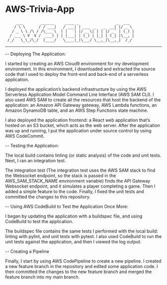 # AWS-Trivia-App

         ___        ______     ____ _                 _  ___  
        / \ \      / / ___|   / ___| | ___  _   _  __| |/ _ \ 
       / _ \ \ /\ / /\___ \  | |   | |/ _ \| | | |/ _` | (_) |
      / ___ \ V  V /  ___) | | |___| | (_) | |_| | (_| |\__, |
     /_/   \_\_/\_/  |____/   \____|_|\___/ \__,_|\__,_|  /_/ 
 ----------------------------------------------------------------- 
 
-- Deploying The Application:

I started by creating an AWS Cloud9 environment for my development environment. In this environment, I downloaded and extracted the source code that I used to deploy the front-end and back-end of a serverless application. 

I deployed the application’s backend infrastructure by using the AWS Serverless Application Model Command Line Interface (AWS SAM CLI). I also used AWS SAM to create all the resources that host the backend of the application: an Amazon API Gateway gateway, AWS Lambda functions, an Amazon DynamoDB table, and an AWS Step Functions state machine. 

I also deployed the application frontend: a React web application that’s hosted on an S3 bucket, which acts as the web server. After the application was up and running, I put the application under source control by using AWS CodeCommit.



-- Testing the Application:

The local build contains linting (or static analysis) of the code and unit tests. Next, I ran an integration test. 

The integration test (The integration test uses the AWS SAM stack to find the Websocket endpoint, so the stack is passed in the AWS_SAM_STACK_NAME environment variable) finds the API Gateway Websocket endpoint, and it simulates a player completing a game. Then I added a simple feature to the code. Finally, I fixed the unit tests and committed the changes to this repository.



-- Using AWS CodeBuild to Test the Application Once More:

I began by updating the application with a buildspec file, and using CodeBuild to test the application. 

The buildspec file contains the same tests I performed with the local build: linting with pylint, and unit tests with pytest. I also used CodeBuild to run the unit tests against the application, and then I viewed the log output.



-- Creating a Pipeline

Finally, I start by using AWS CodePipeline to create a new pipeline. I created a new feature branch in the repository and edited some application code. I then committed the changes to the new feature branch and merged the feature branch into my main branch.
